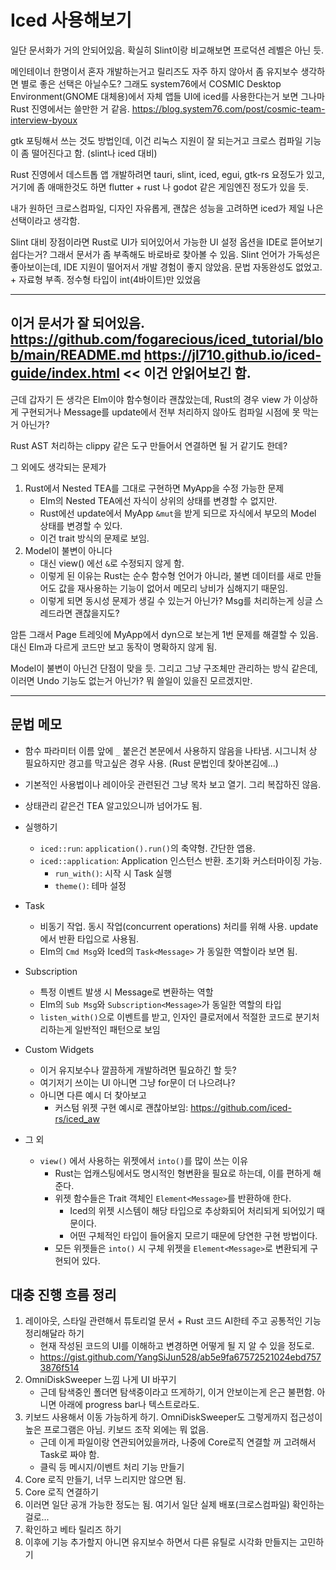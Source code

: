 # Iced 사용해보기

일단 문서화가 거의 안되어있음. 확실히 Slint이랑 비교해보면 프로덕션 레벨은 아닌 듯.

메인테이너 한명이서 혼자 개발하는거고 릴리즈도 자주 하지 않아서 좀 유지보수 생각하면 별로 좋은 선택은 아닐수도? 
그래도 system76에서 COSMIC Desktop Environment(GNOME 대체용)에서 자체 앱들 UI에 iced를 사용한다는거 보면 그나마 Rust 진영에서는 쓸만한 거 같음.
https://blog.system76.com/post/cosmic-team-interview-byoux

gtk 포팅해서 쓰는 것도 방법인데, 이건 리눅스 지원이 잘 되는거고 크로스 컴파일 기능이 좀 떨어진다고 함. (slint나 iced 대비)

Rust 진영에서 데스트톱 앱 개발하려면 tauri, slint, iced, egui, gtk-rs 요정도가 있고, 거기에 좀 애매한것도 하면 flutter + rust 나 godot 같은 게임엔진 정도가 있을 듯.

내가 원하던 크로스컴파일, 디자인 자유롭게, 괜찮은 성능을 고려하면 iced가 제일 나은 선택이라고 생각함.

Slint 대비 장점이라면 Rust로 UI가 되어있어서 가능한 UI 설정 옵션을 IDE로 뜯어보기 쉽다는거? 그래서 문서가 좀 부족해도 바로바로 찾아볼 수 있음.
Slint 언어가 가독성은 좋아보이는데, IDE 지원이 떨어저서 개발 경험이 좋지 않았음. 문법 자동완성도 없었고. + 자료형 부족. 정수형 타입이 int(4바이트)만 있었음

---

이거 문서가 잘 되어있음.
https://github.com/fogarecious/iced_tutorial/blob/main/README.md
https://jl710.github.io/iced-guide/index.html << 이건 안읽어보긴 함.
---

근데 갑자기 든 생각은 Elm이야 함수형이라 괜찮았는데, Rust의 경우 view 가 이상하게 구현되거나 Message를 update에서 전부 처리하지 않아도 컴파일 시점에 못 막는거 아닌가?

Rust AST 처리하는 clippy 같은 도구 만들어서 연결하면 될 거 같기도 한데?

그 외에도 생각되는 문제가
1. Rust에서 Nested TEA를 그대로 구현하면 MyApp을 수정 가능한 문제
   - Elm의 Nested TEA에선 자식이 상위의 상태를 변경할 수 없지만. 
   - Rust에선 update에서 MyApp `&mut`을 받게 되므로 자식에서 부모의 Model 상태를 변경할 수 있다.   
   - 이건 trait 방식의 문제로 보임.
2. Model이 불변이 아니다
    - 대신 view() 에선 `&`로 수정되지 않게 함.
    - 이렇게 된 이유는 Rust는 순수 함수형 언어가 아니라, 불변 데이터를 새로 만들어도 값을 재사용하는 기능이 없어서 메모리 낭비가 심해지기 때문임.
    - 이렇게 되면 동시성 문제가 생길 수 있는거 아닌가? Msg를 처리하는게 싱글 스레드라면 괜찮을지도?

암튼 그래서 Page 트레잇에 MyApp에서 dyn으로 보는게 1번 문제를 해결할 수 있음. 대신 Elm과 다르게 코드만 보고 동작이 명확하지 않게 됨.

Model이 불변이 아닌건 단점이 맞을 듯. 그리고 그냥 구조체만 관리하는 방식 같은데, 이러면 Undo 기능도 없는거 아닌가? 뭐 쓸일이 있을진 모르겠지만.  

---

## 문법 메모

- 함수 파라미터 이름 앞에 `_` 붙은건 본문에서 사용하지 않음을 나타냄. 시그니처 상 필요하지만 경고를 막고싶은 경우 사용. (Rust 문법인데 찾아본김에...)

- 기본적인 사용법이나 레이아웃 관련된건 그냥 목차 보고 열기. 그리 복잡하진 않음.
- 상태관리 같은건 TEA 알고있으니까 넘어가도 됨.
- 실행하기
  - `iced::run`: `application().run()`의 축약형. 간단한 앱용.
  - `iced::application`: Application 인스턴스 반환. 초기화 커스터마이징 가능. 
    - `run_with()`: 시작 시 Task 실행
    - `theme()`: 테마 설정
- Task
  - 비동기 작업. 동시 작업(concurrent operations) 처리를 위해 사용. update에서 반환 타입으로 사용됨.
  - Elm의 `Cmd Msg`와 Iced의 `Task<Message>` 가 동일한 역할이라 보면 됨.
- Subscription
  - 특정 이벤트 발생 시 Message로 변환하는 역할
  - Elm의 `Sub Msg`와 `Subscription<Message>`가 동일한 역할의 타입 
  - `listen_with()`으로 이벤트를 받고, 인자인 클로저에서 적절한 코드로 분기처리하는게 일반적인 패턴으로 보임
- Custom Widgets
  - 이거 유지보수나 깔끔하게 개발하려면 필요하긴 할 듯?
  - 여기저기 쓰이는 UI 아니면 그냥 for문이 더 나으려나?
  - 아니면 다른 예시 더 찾아보고
    - 커스텀 위젯 구현 예시로 괜찮아보임: https://github.com/iced-rs/iced_aw
- 그 외
  - `view()` 에서 사용하는 위젯에서 `into()`를 많이 쓰는 이유
    - Rust는 업캐스팅에서도 명시적인 형변환을 필요로 하는데, 이를 편하게 해준다.
    - 위젯 함수들은 Trait 객체인 `Element<Message>`를 반환하애 한다. 
      - Iced의 위젯 시스템이 해당 타입으로 추상화되어 처리되게 되어있기 때문이다. 
      - 어떤 구체적인 타입이 들어올지 모르기 때문에 당연한 구현 방법이다.
    - 모든 위젯들은 `into()` 시 구체 위젯을 `Element<Message>`로 변환되게 구현되어 있다. 

## 대충 진행 흐름 정리

1. 레이아웃, 스타일 관련해서 튜토리얼 문서 + Rust 코드 AI한테 주고 공통적인 기능 정리해달라 하기
   - 현재 작성된 코드의 UI를 이해하고 변경하면 어떻게 될 지 알 수 있을 정도로.
   - https://gist.github.com/YangSiJun528/ab5e9fa67572521024ebd7573876f514
2. OmniDiskSweeper 느낌 나게 UI 바꾸기
    - 근데 탐색중인 폴더면 탐색중이라고 뜨게하기, 이거 안보이는게 은근 불편함. 아니면 아래에 progress bar나 텍스트로라도.
3. 키보드 사용해서 이동 가능하게 하기. OmniDiskSweeper도 그렇게까지 접근성이 높은 프로그램은 아님. 키보드 조작 외에는 뭐 없음.
   - 근데 이게 파일이랑 연관되어있을꺼라, 나중에 Core로직 연결할 꺼 고려해서 Task로 짜야 함.
   - 클릭 등 메시지/이벤트 처리 기능 만들기
4. Core 로직 만들기, 너무 느리지만 않으면 됨.
5. Core 로직 연결하기
6. 이러면 일단 공개 가능한 정도는 됨. 여기서 일단 실제 배포(크로스컴파일) 확인하는걸로...
7. 확인하고 베타 릴리즈 하기
8. 이후에 기능 추가할지 아니면 유지보수 하면서 다른 유틸로 시각화 만들지는 고민하기

